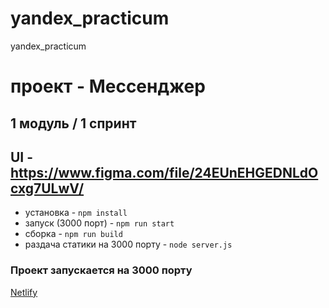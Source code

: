 

# yandex_practicum

yandex_practicum


# проект - Мессенджер

## 1 модуль / 1 спринт

## UI - https://www.figma.com/file/24EUnEHGEDNLdOcxg7ULwV/


  - установка - `npm install`
  - запуск (3000 порт) - `npm run start`
  - сборка - `npm run build`
  - раздача статики на 3000 порту - `node server.js`


### Проект запускается на 3000 порту

[Netlify](https://silver-meerkat-e9b2f5.netlify.app/)
